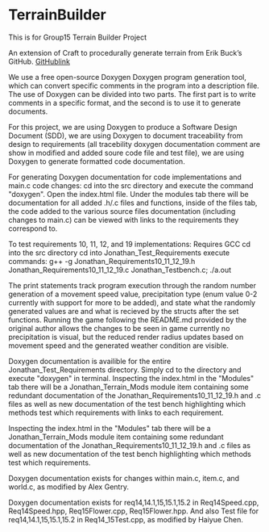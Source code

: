 # TerrainBuilder
This is for Group15 Terrain Builder Project 

An extension of Craft to procedurally generate terrain from Erik Buck’s GitHub. [GitHublink](https://github.com/erikbuck/Craft)

We use a free open-source Doxygen Doxygen program generation tool, which can convert specific comments in the program into a description file. The use of Doxygen can be divided into two parts. The first part is to write comments in a specific format, and the second is to use it to generate documents.

For this project, we are using Doxygen to produce a Software Design Document (SDD), we are using Doxygen to document traceability from design to requirements (all tracebility doxygen documentation comment are show in modified and added soure code file and test file), we are using Doxygen to generate formatted code documentation.

For generating Doxygen documentation for code implementations and main.c code changes:
cd into the src directory and execute the command "doxygen". Open the index.html file. Under the modules tab there will be documentation for all added .h/.c files and functions, inside of the files tab, the code added to the various source files documentation (including changes to main.c) can be viewed with links to the requirements they correspond to.

To test requirements 10, 11, 12, and 19 implementations:
Requires GCC
cd into the src directory
cd into Jonathan_Test_Requirements
execute commands:
g++ -g Jonathan_Requirements10_11_12_19.h Jonathan_Requirements10_11_12_19.c Jonathan_Testbench.c; 
./a.out

The print statements track program execution through the random number generation of a movement speed value, precipitation type (enum value 0-2 currently with support for more to be added), and state what the randomly generated values are and what is recieved by the structs after the set functions. Running the game following the README.md provided by the original author allows the changes to be seen in game currently no precipitation is visual, but the reduced render radius updates based on movement speed and the generated weather condition are visible.

Doxygen documentation is availible for the entire Jonathan_Test_Requirements directory. Simply cd to the directory and execute "doxygen" in terminal. Inspecting the index.html in the "Modules" tab there will be a Jonathan_Terrain_Mods module item containing some redundant documentation of the Jonathan_Requirements10_11_12_19.h and .c files as well as new documentation of the test bench highlighting which methods test which requirements with links to each requirement.

Inspecting the index.html in the "Modules" tab there will be a Jonathan_Terrain_Mods module item containing some redundant documentation of the Jonathan_Requirements10_11_12_19.h and .c files as well as new documentation of the test bench highlighting which methods test which requirements.

Doxygen documentation exists for changes within main.c, item.c, and world.c, as modified by Alex Gentry.

Doxygen documentation exists for req14,14.1,15,15.1,15.2 in Req14Speed.cpp, Req14Speed.hpp, Req15Flower.cpp, Req15Flower.hpp. And also Test file for req14,14.1,15,15.1,15.2 in Req14_15Test.cpp, as modified by Haiyue Chen.

